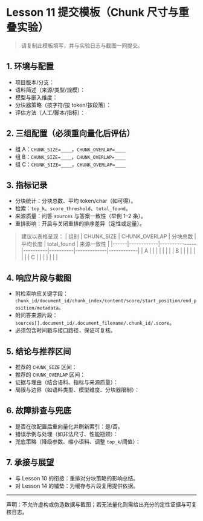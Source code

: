 # Lesson 11 提交模板（Chunk 尺寸与重叠实验）

> 请复制此模板填写，并与实验日志与截图一同提交。

## 1. 环境与配置
- 项目版本/分支：
- 语料简述（来源/类型/规模）：
- 模型与嵌入维度：
- 分块器策略（按字符/按 token/按段落）：
- 评估方法（人工/脚本/指标）：

## 2. 三组配置（必须重向量化后评估）
- 组 A：`CHUNK_SIZE=____`，`CHUNK_OVERLAP=____`
- 组 B：`CHUNK_SIZE=____`，`CHUNK_OVERLAP=____`
- 组 C：`CHUNK_SIZE=____`，`CHUNK_OVERLAP=____`

## 3. 指标记录
- 分块统计：分块总数、平均 token/char（如可得）。
- 检索：`top_k`、`score_threshold`、`total_found`。
- 来源质量：问答 `sources` 与答案一致性（举例 1–2 条）。
- 重排影响：开启与关闭重排的排序差异（定性或定量）。

> 建议以表格呈现：
| 组别 | CHUNK_SIZE | CHUNK_OVERLAP | 分块总数 | 平均长度 | total_found | 来源一致性 |
|------|------------|---------------|----------|----------|-------------|------------|
| A    |            |               |          |          |             |            |
| B    |            |               |          |          |             |            |
| C    |            |               |          |          |             |            |

## 4. 响应片段与截图
- 附检索响应关键字段：`chunk_id/document_id/chunk_index/content/score/start_position/end_position/metadata`。
- 附问答来源片段：`sources[].document_id/.document_filename/.chunk_id/.score`。
- 必须包含时间戳与接口路径，保证可复核。

## 5. 结论与推荐区间
- 推荐的 `CHUNK_SIZE` 区间：
- 推荐的 `CHUNK_OVERLAP` 区间：
- 证据与理由（结合语料、指标与来源质量）：
- 局限与边界（如语料类型、模型维度、分块器限制）：

## 6. 故障排查与兜底
- 是否在改配置后重向量化并刷新索引：是/否。
- 错误示例与处理（如非法尺寸、性能瓶颈）：
- 兜底策略（降级参数、缩小语料、调整 `top_k`/阈值）：

## 7. 承接与展望
- 与 Lesson 10 的衔接：重排对分块策略的影响总结。
- 对 Lesson 14 的铺垫：为缓存与片段复用提供依据。

---
声明：不允许虚构或伪造数据与截图；若无法量化则需给出充分的定性证据与可复核日志。